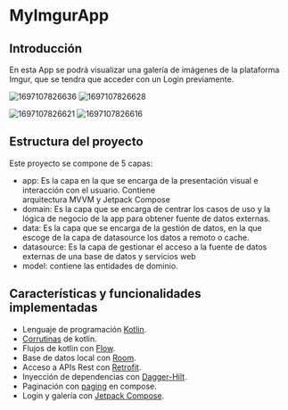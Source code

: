 # MyImgurApp

## Introducción

En esta App se podrá visualizar una galería de imágenes de la plataforma Imgur, que se tendra que acceder con un Login previamente.

![1697107826636](https://github.com/MartaYG/MyImgurApp/assets/34567942/c497b4f6-9e07-4a48-9cbd-9eca19fcb060) ![1697107826628](https://github.com/MartaYG/MyImgurApp/assets/34567942/4d3b0824-62a5-4cb7-92bc-d9cf1b0e949c)

![1697107826621](https://github.com/MartaYG/MyImgurApp/assets/34567942/08d5ed54-f37f-484d-9ff6-c850edd7b314) ![1697107826616](https://github.com/MartaYG/MyImgurApp/assets/34567942/e015bf67-c54d-49fa-9a2f-c413bbf19ead)

## Estructura del proyecto

Este proyecto se compone de 5 capas:

- app: Es la capa en la que se encarga de la presentación visual e interacción con el usuario. Contiene         
       arquitectura MVVM y Jetpack Compose 
- domain: Es la capa que se encarga de centrar los casos de uso y la lógica de negocio de la app para obtener 
          fuente de datos externas.
- data: Es la capa que se encarga de la gestión de datos, en la que escoge de la capa de datasource los datos a remoto o cache. 
- datasource: Es la capa de gestionar el acceso a la fuente de datos externas de una base de datos y servicios web
- model: contiene las entidades de dominio.

## Características y funcionalidades implementadas

- Lenguaje de programación [Kotlin](https://kotlinlang.org).
- [Corrutinas](https://developer.android.com/kotlin/coroutines?hl=es-419) de kotlin.
- Flujos de kotlin con [Flow](https://developer.android.com/kotlin/flow?hl=es-419).
- Base de datos local con [Room](https://developer.android.com/training/data-storage/room?hl=es-419).
- Acceso a APIs Rest con [Retrofit](https://square.github.io/retrofit/).
- Inyección de dependencias con [Dagger-Hilt](https://developer.android.com/training/dependency-injection/hilt-android?hl=es-419).
- Paginación con [paging](https://developer.android.com/topic/libraries/architecture/paging/v3-overview?hl=es-419) en compose.
- Login y galería con [Jetpack Compose](https://developer.android.com/jetpack/compose?hl=es-419).
